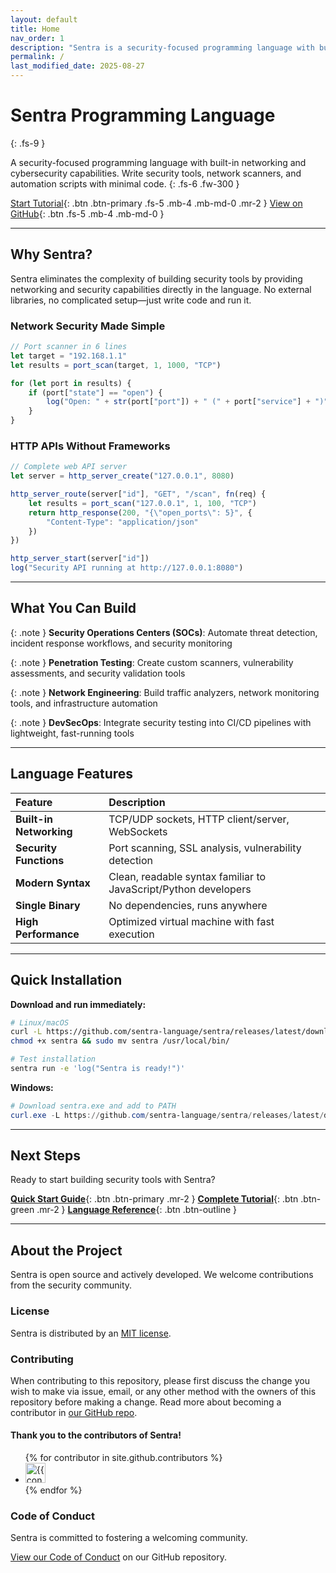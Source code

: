 ```yaml
---
layout: default
title: Home
nav_order: 1
description: "Sentra is a security-focused programming language with built-in network capabilities and cybersecurity tools"
permalink: /
last_modified_date: 2025-08-27
---
```


# Sentra Programming Language
{: .fs-9 }

A security-focused programming language with built-in networking and cybersecurity capabilities. Write security tools, network scanners, and automation scripts with minimal code.
{: .fs-6 .fw-300 }

[Start Tutorial](tutorial/){: .btn .btn-primary .fs-5 .mb-4 .mb-md-0 .mr-2 }
[View on GitHub](https://github.com/sentra-language/sentra){: .btn .fs-5 .mb-4 .mb-md-0 }

---

## Why Sentra?

Sentra eliminates the complexity of building security tools by providing networking and security capabilities directly in the language. No external libraries, no complicated setup—just write code and run it.

### Network Security Made Simple

```javascript
// Port scanner in 6 lines
let target = "192.168.1.1"
let results = port_scan(target, 1, 1000, "TCP")

for (let port in results) {
    if (port["state"] == "open") {
        log("Open: " + str(port["port"]) + " (" + port["service"] + ")")
    }
}
```

### HTTP APIs Without Frameworks

```javascript
// Complete web API server
let server = http_server_create("127.0.0.1", 8080)

http_server_route(server["id"], "GET", "/scan", fn(req) {
    let results = port_scan("127.0.0.1", 1, 100, "TCP") 
    return http_response(200, "{\"open_ports\": 5}", {
        "Content-Type": "application/json"
    })
})

http_server_start(server["id"])
log("Security API running at http://127.0.0.1:8080")
```

---

## What You Can Build

{: .note }
**Security Operations Centers (SOCs)**: Automate threat detection, incident response workflows, and security monitoring

{: .note }
**Penetration Testing**: Create custom scanners, vulnerability assessments, and security validation tools  

{: .note }
**Network Engineering**: Build traffic analyzers, network monitoring tools, and infrastructure automation

{: .note }
**DevSecOps**: Integrate security testing into CI/CD pipelines with lightweight, fast-running tools

---

## Language Features

| Feature | Description |
|:--------|:------------|
| **Built-in Networking** | TCP/UDP sockets, HTTP client/server, WebSockets |
| **Security Functions** | Port scanning, SSL analysis, vulnerability detection |
| **Modern Syntax** | Clean, readable syntax familiar to JavaScript/Python developers |
| **Single Binary** | No dependencies, runs anywhere |
| **High Performance** | Optimized virtual machine with fast execution |

---

## Quick Installation

**Download and run immediately:**

```bash
# Linux/macOS
curl -L https://github.com/sentra-language/sentra/releases/latest/download/sentra-linux-amd64 -o sentra
chmod +x sentra && sudo mv sentra /usr/local/bin/

# Test installation
sentra run -e 'log("Sentra is ready!")'
```

**Windows:**
```powershell
# Download sentra.exe and add to PATH
curl.exe -L https://github.com/sentra-language/sentra/releases/latest/download/sentra-windows-amd64.exe -o sentra.exe
```

---

## Next Steps

Ready to start building security tools with Sentra?

**[Quick Start Guide](quick-start/)**{: .btn .btn-primary .mr-2 }
**[Complete Tutorial](tutorial/)**{: .btn .btn-green .mr-2 }
**[Language Reference](reference/)**{: .btn .btn-outline }

---

## About the Project

Sentra is open source and actively developed. We welcome contributions from the security community.

### License

Sentra is distributed by an [MIT license](https://github.com/sentra-language/sentra/blob/main/LICENSE).

### Contributing

When contributing to this repository, please first discuss the change you wish to make via issue, email, or any other method with the owners of this repository before making a change. Read more about becoming a contributor in [our GitHub repo](https://github.com/sentra-language/sentra#contributing).

#### Thank you to the contributors of Sentra!

<ul class="list-style-none">
{% for contributor in site.github.contributors %}
  <li class="d-inline-block mr-1">
     <a href="{{ contributor.html_url }}"><img src="{{ contributor.avatar_url }}" width="32" height="32" alt="{{ contributor.login }}"/></a>
  </li>
{% endfor %}
</ul>

### Code of Conduct

Sentra is committed to fostering a welcoming community.

[View our Code of Conduct](https://github.com/sentra-language/sentra/blob/main/CODE_OF_CONDUCT.md) on our GitHub repository.